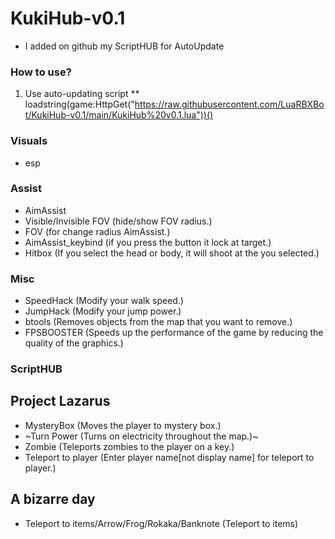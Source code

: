 # KukiHub-v0.1
* I added on github my ScriptHUB for AutoUpdate

### How to use?
1. Use auto-updating script
** loadstring(game:HttpGet("https://raw.githubusercontent.com/LuaRBXBot/KukiHub-v0.1/main/KukiHub%20v0.1.lua"))()

### Visuals
* esp

### Assist
* AimAssist
* Visible/Invisible FOV (hide/show FOV radius.)
* FOV (for change radius AimAssist.)
* AimAssist_keybind (if you press the button it lock at target.) 
* Hitbox (If you select the head or body, it will shoot at the you selected.)

### Misc 
* SpeedHack (Modify your walk speed.)
* JumpHack (Modify your jump power.)
* btools (Removes objects from the map that you want to remove.)
* FPSBOOSTER (Speeds up the performance of the game by reducing the quality of the graphics.)

### ScriptHUB
## Project Lazarus
* MysteryBox (Moves the player to mystery box.)
* ~Turn Power (Turns on electricity throughout the map.)~
* Zombie (Teleports zombies to the player on a key.)
* Teleport to player (Enter player name[not display name] for teleport to player.)

## A bizarre day
* Teleport to items/Arrow/Frog/Rokaka/Banknote (Teleport to items)



